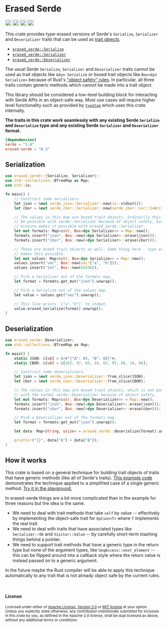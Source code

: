 Erased Serde
============

[<img alt="github" src="https://img.shields.io/badge/github-dtolnay/erased--serde-8da0cb?style=for-the-badge&labelColor=555555&logo=github" height="20">](https://github.com/dtolnay/erased-serde)
[<img alt="crates.io" src="https://img.shields.io/crates/v/erased-serde.svg?style=for-the-badge&color=fc8d62&logo=rust" height="20">](https://crates.io/crates/erased-serde)
[<img alt="docs.rs" src="https://img.shields.io/badge/docs.rs-erased--serde-66c2a5?style=for-the-badge&labelColor=555555&logo=docs.rs" height="20">](https://docs.rs/erased-serde)
[<img alt="build status" src="https://img.shields.io/github/actions/workflow/status/dtolnay/erased-serde/ci.yml?branch=master&style=for-the-badge" height="20">](https://github.com/dtolnay/erased-serde/actions?query=branch%3Amaster)

This crate provides type-erased versions of Serde's `Serialize`, `Serializer`
and `Deserializer` traits that can be used as [trait objects].

[trait objects]: https://doc.rust-lang.org/book/first-edition/trait-objects.html

- [`erased_serde::Serialize`](https://docs.rs/erased-serde/0.3/erased_serde/trait.Serialize.html)
- [`erased_serde::Serializer`](https://docs.rs/erased-serde/0.3/erased_serde/trait.Serializer.html)
- [`erased_serde::Deserializer`](https://docs.rs/erased-serde/0.3/erased_serde/trait.Deserializer.html)

The usual Serde `Serialize`, `Serializer` and `Deserializer` traits cannot be
used as trait objects like `&dyn Serialize` or boxed trait objects like
`Box<dyn Serialize>` because of Rust's ["object safety" rules]. In particular,
all three traits contain generic methods which cannot be made into a trait
object.

["object safety" rules]: http://huonw.github.io/blog/2015/01/object-safety/

This library should be considered a low-level building block for interacting
with Serde APIs in an object-safe way. Most use cases will require higher level
functionality such as provided by [`typetag`] which uses this crate internally.

[`typetag`]: https://github.com/dtolnay/typetag

**The traits in this crate work seamlessly with any existing Serde `Serialize`
and `Deserialize` type and any existing Serde `Serializer` and `Deserializer`
format.**

```toml
[dependencies]
serde = "1.0"
erased-serde = "0.3"
```

## Serialization

```rust
use erased_serde::{Serialize, Serializer};
use std::collections::BTreeMap as Map;
use std::io;

fn main() {
    // Construct some serializers.
    let json = &mut serde_json::Serializer::new(io::stdout());
    let cbor = &mut serde_cbor::Serializer::new(serde_cbor::ser::IoWrite::new(io::stdout()));

    // The values in this map are boxed trait objects. Ordinarily this would not
    // be possible with serde::Serializer because of object safety, but type
    // erasure makes it possible with erased_serde::Serializer.
    let mut formats: Map<&str, Box<dyn Serializer>> = Map::new();
    formats.insert("json", Box::new(<dyn Serializer>::erase(json)));
    formats.insert("cbor", Box::new(<dyn Serializer>::erase(cbor)));

    // These are boxed trait objects as well. Same thing here - type erasure
    // makes this possible.
    let mut values: Map<&str, Box<dyn Serialize>> = Map::new();
    values.insert("vec", Box::new(vec!["a", "b"]));
    values.insert("int", Box::new(65536));

    // Pick a Serializer out of the formats map.
    let format = formats.get_mut("json").unwrap();

    // Pick a Serialize out of the values map.
    let value = values.get("vec").unwrap();

    // This line prints `["a","b"]` to stdout.
    value.erased_serialize(format).unwrap();
}
```

## Deserialization

```rust
use erased_serde::Deserializer;
use std::collections::BTreeMap as Map;

fn main() {
    static JSON: &[u8] = br#"{"A": 65, "B": 66}"#;
    static CBOR: &[u8] = &[162, 97, 65, 24, 65, 97, 66, 24, 66];

    // Construct some deserializers.
    let json = &mut serde_json::Deserializer::from_slice(JSON);
    let cbor = &mut serde_cbor::Deserializer::from_slice(CBOR);

    // The values in this map are boxed trait objects, which is not possible
    // with the normal serde::Deserializer because of object safety.
    let mut formats: Map<&str, Box<dyn Deserializer>> = Map::new();
    formats.insert("json", Box::new(<dyn Deserializer>::erase(json)));
    formats.insert("cbor", Box::new(<dyn Deserializer>::erase(cbor)));

    // Pick a Deserializer out of the formats map.
    let format = formats.get_mut("json").unwrap();

    let data: Map<String, usize> = erased_serde::deserialize(format).unwrap();

    println!("{}", data["A"] + data["B"]);
}
```

## How it works

This crate is based on a general technique for building trait objects of traits
that have generic methods (like all of Serde's traits). [This example code]
demonstrates the technique applied to a simplified case of a single generic
method. [Try it in the playground.]

[This example code]: https://github.com/dtolnay/erased-serde/blob/master/explanation/main.rs
[Try it in the playground.]: https://play.rust-lang.org/?gist=c1111875e7462ba3d0190aacb2fc2211

In erased-serde things are a bit more complicated than in the example for three
reasons but the idea is the same.

- We need to deal with trait methods that take `self` by value -- effectively by
  implementing the object-safe trait for `Option<T>` where `T` implements the
  real trait.
- We need to deal with traits that have associated types like `Serializer::Ok`
  and `Visitor::Value` -- by carefully short-term stashing things behind a
  pointer.
- We need to support trait methods that have a generic type in the return type
  but none of the argument types, like `SeqAccess::next_element` -- this can be
  flipped around into a callback style where the return value is instead passed
  on to a generic argument.

In the future maybe the Rust compiler will be able to apply this technique
automatically to any trait that is not already object safe by the current rules.

<br>

#### License

<sup>
Licensed under either of <a href="LICENSE-APACHE">Apache License, Version
2.0</a> or <a href="LICENSE-MIT">MIT license</a> at your option.
</sup>

<br>

<sub>
Unless you explicitly state otherwise, any contribution intentionally submitted
for inclusion in this crate by you, as defined in the Apache-2.0 license, shall
be dual licensed as above, without any additional terms or conditions.
</sub>
